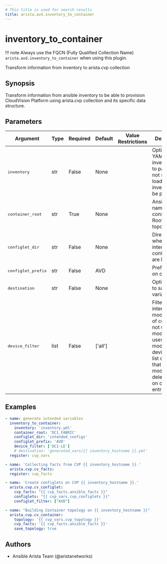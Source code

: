 ```yaml
---
# This title is used for search results
title: arista.avd.inventory_to_container
---
```

<!--
  ~ Copyright (c) 2023-2024 Arista Networks, Inc.
  ~ Use of this source code is governed by the Apache License 2.0
  ~ that can be found in the LICENSE file.
  -->

# inventory_to_container

!!! note
    Always use the FQCN (Fully Qualified Collection Name) `arista.avd.inventory_to_container` when using this plugin.

Transform information from inventory to arista.cvp collection

## Synopsis

Transform information from ansible inventory to be able to provision CloudVision Platform using arista.cvp collection and its specific data structure.

## Parameters

| Argument | Type | Required | Default | Value Restrictions | Description |
| -------- | ---- | -------- | ------- | ------------------ | ----------- |
| <samp>inventory</samp> | str | False | None |  | Optional YAML inventory file to parse. If not set the loaded inventory will be parsed. |
| <samp>container_root</samp> | str | True | None |  | Ansible group name to consider to be Root of our topology. |
| <samp>configlet_dir</samp> | str | False | None |  | Directory where intended configurations are located. |
| <samp>configlet_prefix</samp> | str | False | AVD |  | Prefix to put on configlet. |
| <samp>destination</samp> | str | False | None |  | Optional path to save variable. |
| <samp>device_filter</samp> | list | False | ['all'] |  | Filter to apply intended mode on a set of configlet. If not used, then module only uses ADD mode. device_filter list devices that can be modified or deleted based on configlets entries. |

## Examples

```yaml
- name: generate intended variables
  inventory_to_container:
    inventory: 'inventory.yml'
    container_root: 'DC1_FABRIC'
    configlet_dir: 'intended_configs'
    configlet_prefix: 'AVD'
    device_filter: ['DC1-LE']
    # destination: 'generated_vars/{{ inventory_hostname }}.yml'
  register: cvp_vars

- name: 'Collecting facts from CVP {{ inventory_hostname }}.'
  arista.cvp.cv_facts:
  register: cvp_facts

- name: 'Create configlets on CVP {{ inventory_hostname }}.'
  arista.cvp.cv_configlet:
    cvp_facts: "{{ cvp_facts.ansible_facts }}"
    configlets: "{{ cvp_vars.cvp_configlets }}"
    configlet_filter: ["AVD"]

- name: "Building Container topology on {{ inventory_hostname }}"
  arista.cvp.cv_container:
    topology: '{{ cvp_vars.cvp_topology }}'
    cvp_facts: '{{ cvp_facts.ansible_facts }}'
    save_topology: true
```

## Authors

- Ansible Arista Team (@aristanetworks)
